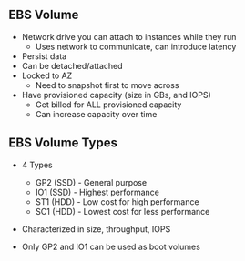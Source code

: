 ## EBS Volume

* Network drive you can attach to instances while they run
  * Uses network to communicate, can introduce latency
* Persist data
* Can be detached/attached
* Locked to AZ
  * Need to snapshot first to move across
* Have provisioned capacity (size in GBs, and IOPS)
  * Get billed for ALL provisioned capacity
  * Can increase capacity over time

## EBS Volume Types

* 4 Types
  * GP2 (SSD) - General purpose
  * IO1 (SSD) - Highest performance
  * ST1 (HDD) - Low cost for high performance
  * SC1 (HDD) - Lowest cost for less performance

* Characterized in size, throughput, IOPS

* Only GP2 and IO1 can be used as boot volumes
